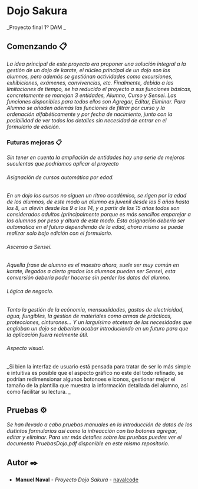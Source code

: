 # Dojo Sakura

_Proyecto final 1º DAM _

## Comenzando 📋

_La idea principal de este proyecto era proponer una solución integral a la gestión de un dojo de karate, el núcleo principal de un dojo son los alumnos,
pero además se gestiónan actividades como excursiones, exhibiciones, exámenes, convivencias, etc. Finalmente, debido a las limitaciones de tiempo, se ha reducido
el proyecto a sus funciones básicas, concretamente se manejan 3 entidades, Alumno, Curso y Sensei. Las funciones disponibles para todos ellos son Agregar,
Editar, Eliminar. Para Alumno se añaden además las funciones de filtrar por curso y la ordenación alfabéticamente y por fecha de nacimiento, junto con la posibilidad
de ver todos los detalles sin necesidad de entrar en el formulario de edición._

### Futuras mejoras 📋

_Sin tener en cuenta la ampliación de entidades hay una serie de mejoras suculentas que podríamos aplicar al proyecto_

###### Asignación de cursos automática por edad.

_En un dojo los cursos no siguen un ritmo académico, se rigen por la edad de los alumnos, de este modo un alumno es juvenil desde los 5 años hasta los 8, un alevin desde los 9 a los 14, y a partir
de los 15 años todos son considerados adultos (principalmente porque es más sencillos emparejar a los alumnos por peso y altura de este modo.
Esta asignación debería ser automatica en el futuro dependiendo de la edad, ahora mismo se puede realizar solo bajo edición con el formulario._

###### Ascenso a Sensei.

_Aquella frase de alumno es el maestro ahora, suele ser muy común en karate, llegados a cierto grados los alumnos pueden ser Sensei, esta conversión debería poder hacerse 
sin perder los datos del alumno._

###### Lógica de negocio.

_Tanto la gestión de la ecónomia, mensualidades, gastos de electricidad, agua, fungibles, la gestion de materiales como armas de prácticas, protecciones, cinturones... Y un 
larguísimo etcetera de las necesidades que engloban un dojo se deberían acabar introduciendo en un futuro para que la aplicación fuera realmente útil._

###### Aspecto visual.

_Si bien la interfaz de usuario está pensada para tratar de ser lo más simple e intuitiva es posible que el aspecto gráfico no este del todo refinado, se podrían redimensionar
algunos botonoes e iconos, gestionar mejor el tamaño de la plantilla que muestra la información detallada del alumno, así como facilitar su lectura. _

## Pruebas ⚙️

_Se han llevado a cabo pruebas manuales en la introducción de datos de los distintos formularios así como la intreacción con lso botones agregar, editar y eliminar.
Para ver más detalles sobre las pruebas puedes ver el documento PruebasDojo.pdf disponible en este mismo repositorio._


## Autor ✒️



* **Manuel Naval** - *Proyecto Dojo Sakura* - [navalcode](https://github.com/navalcode)
